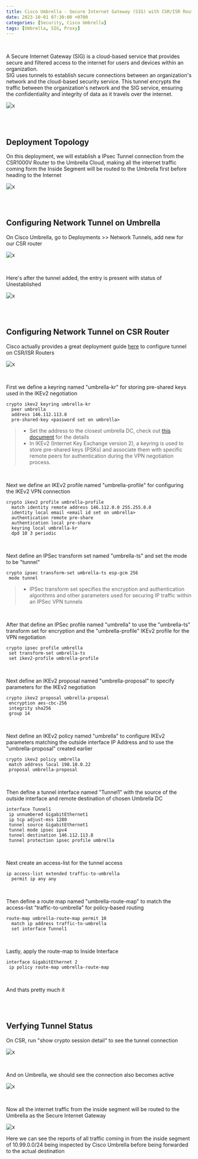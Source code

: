 ```yaml
---
title: Cisco Umbrella - Secure Internet Gateway (SIG) with CSR/ISR Router
date: 2023-10-01 07:30:00 +0700
categories: [Security, Cisco Umbrella]
tags: [Umbrella, SIG, Proxy]
---
```


<br>

A Secure Internet Gateway (SIG) is a cloud-based service that provides secure and filtered access to the internet for users and devices within an organization. <br>
SIG uses tunnels to establish secure connections between an organization's network and the cloud-based security service. This tunnel encrypts the traffic between the organization's network and the SIG service, ensuring the confidentiality and integrity of data as it travels over the internet.

![x](/static/2023-10-01-umbrella-sig-csr/00.png)

<br>
<br>

## Deployment Topology

On this deployment, we will establish a IPsec Tunnel connection from the CSR1000V Router to the Umbrella Cloud, making all the internet traffic coming form the Inside Segment will be routed to the Umbrella first before heading to the Internet

![x](/static/2023-10-01-umbrella-sig-csr/00a.png)

<br>
<br>

## Configuring Network Tunnel on Umbrella

On Cisco Umbrella, go to Deployments >> Network Tunnels, add new for our CSR router

![x](/static/2023-10-01-umbrella-sig-csr/00b.png)

<br>

Here's after the tunnel added, the entry is present with status of Unestablished

![x](/static/2023-10-01-umbrella-sig-csr/01.png)

<br>
<br>

## Configuring Network Tunnel on CSR Router

Cisco actually provides a great deployment guide [here](https://docs.umbrella.com/umbrella-user-guide/docs/add-a-tunnel-cisco-isr) to configure tunnel on CSR/ISR Routers

![x](/static/2023-10-01-umbrella-sig-csr/01a.png)

<br>

First we define a keyring named "umbrella-kr" for storing pre-shared keys used in the IKEv2 negotiation

```shell
crypto ikev2 keyring umbrella-kr
  peer umbrella
  address 146.112.113.8
  pre-shared-key <password set on umbrella>
```

> * Set the address to the closest umbrella DC, check out [this document](https://docs.umbrella.com/umbrella-user-guide/docs/cisco-umbrella-data-centers) for the details
> * In IKEv2 (Internet Key Exchange version 2), a keyring is used to store pre-shared keys (PSKs) and associate them with specific remote peers for authentication during the VPN negotiation process.

<br>

Next we define an IKEv2 profile named "umbrella-profile" for configuring the IKEv2 VPN connection

```shell
crypto ikev2 profile umbrella-profile
  match identity remote address 146.112.0.0 255.255.0.0
  identity local email <email id set on umbrella>
  authentication remote pre-share
  authentication local pre-share
  keyring local umbrella-kr
  dpd 10 3 periodic
```

<br>

Next define an IPSec transform set named "umbrella-ts" and set the mode to be "tunnel"

```shell
crypto ipsec transform-set umbrella-ts esp-gcm 256 
 mode tunnel
```

> * IPSec transform set specifies the encryption and authentication algorithms and other parameters used for securing IP traffic within an IPSec VPN tunnels

<br>

After that define an IPSec profile named "umbrella" to use the "umbrella-ts" transform set for encryption and the "umbrella-profile" IKEv2 profile for the VPN negotiation

```shell
crypto ipsec profile umbrella
 set transform-set umbrella-ts
 set ikev2-profile umbrella-profile
```

<br>

Next define an IKEv2 proposal named "umbrella-proposal" to specify parameters for the IKEv2 negotiation

```shell
crypto ikev2 proposal umbrella-proposal
 encryption aes-cbc-256
 integrity sha256
 group 14
```

<br>

Next define an IKEv2 policy named "umbrella" to configure IKEv2 parameters matching the outside interface IP Address and to use the "umbrella-proposal" created earlier

```shell
crypto ikev2 policy umbrella
 match address local 198.18.0.22
 proposal umbrella-proposal
```

<br>

Then define a tunnel interface named "Tunnel1" with the source of the outside interface and remote destination of chosen Umbrella DC

```shell
interface Tunnel1
 ip unnumbered GigabitEthernet1
 ip tcp adjust-mss 1280
 tunnel source GigabitEthernet1
 tunnel mode ipsec ipv4
 tunnel destination 146.112.113.8
 tunnel protection ipsec profile umbrella
```

<br>

Next create an access-list for the tunnel access

```shell
ip access-list extended traffic-to-umbrella
  permit ip any any
```

<br>

Then define a route map named "umbrella-route-map" to match the access-list "traffic-to-umbrella" for policy-based routing

```shell
route-map umbrella-route-map permit 10
  match ip address traffic-to-umbrella
  set interface Tunnel1
```

<br>

Lastly,  apply the route-map to Inside Interface 

```shell
interface GigabitEthernet 2
 ip policy route-map umbrella-route-map
```

<br>

And thats pretty much it

<br>
<br>

## Verfying Tunnel Status

On CSR, run "show crypto session detail" to see the tunnel connection

![x](/static/2023-10-01-umbrella-sig-csr/03.png)

<br>

And on Umbrella, we should see the connection also becomes active

![x](/static/2023-10-01-umbrella-sig-csr/02.png)

<br>

Now all the internet traffic from the inside segment will be routed to the Umbrella as the Secure Internet Gateway

![x](/static/2023-10-01-umbrella-sig-csr/04.png)

Here we can see the reports of all traffic coming in from the inside segment of 10.99.0.0/24 being inspected by Cisco Umbrella before being forwarded to the actual destination

<br>





